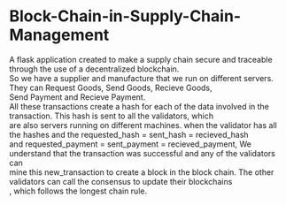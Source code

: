 # Block-Chain-in-Supply-Chain-Management
A flask application created to make a supply chain secure and traceable through the use of a decentralized blockchain.
<br>
So we have a supplier and manufacture that we run on different servers. They can Request Goods, Send Goods, Recieve Goods,<br>
Send Payment and Recieve Payment.<br> 
All these transactions create a hash for each of the data involved in the transaction. This hash is sent to all the validators, which<br>
are also servers running on different machines. when the validator has all the hashes and the requested_hash = sent_hash = recieved_hash <br>
and requested_payment = sent_payment = recieved_payment, We understand that the transaction was successful and any of the validators can<br>
mine this new_transaction to create a block in the block chain. The other validators can call the consensus to update their blockchains<br>
, which follows the longest chain rule.
